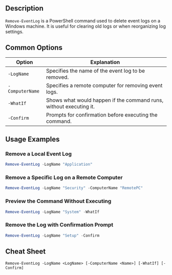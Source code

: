 ## Description

`Remove-EventLog` is a PowerShell command used to delete event logs on a Windows machine. It is useful for clearing old logs or when reorganizing log settings.

## Common Options

| Option                | Explanation                                           |
|-----------------------|-------------------------------------------------------|
| `-LogName`            | Specifies the name of the event log to be removed.    |
| `-ComputerName`       | Specifies a remote computer for removing event logs.  |
| `-WhatIf`             | Shows what would happen if the command runs, without executing it. |
| `-Confirm`            | Prompts for confirmation before executing the command. |

## Usage Examples

### Remove a Local Event Log

```powershell
Remove-EventLog -LogName "Application"
```

### Remove a Specific Log on a Remote Computer

```powershell
Remove-EventLog -LogName "Security" -ComputerName "RemotePC"
```

### Preview the Command Without Executing

```powershell
Remove-EventLog -LogName "System" -WhatIf
```

### Remove the Log with Confirmation Prompt

```powershell
Remove-EventLog -LogName "Setup" -Confirm
```

## Cheat Sheet

```plaintext
Remove-EventLog -LogName <LogName> [-ComputerName <Name>] [-WhatIf] [-Confirm]
```
